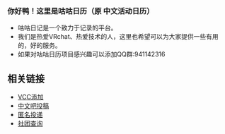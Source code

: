 ### 你好鸭！这里是咕咕日历（原 中文活动日历）
- 咕咕日记是一个致力于记录的平台。
- 我们是热爱VRchat、热爱技术的人，这里也希望可以为大家提供一些有用的，好的服务。
- 如果对咕咕日历项目感兴趣可以添加QQ群:941142316

## 相关链接
- [VCC添加](https://mmyo456.github.io/events-calendar/)
- [中文吧投稿](https://rlvrc.cn/admin/v1/rlvrc_pages_chinese_bar_picture_add.php)
- [匿名投递](https://rlvrc.cn/api/submit.html)
- [社团查询](https://rlvrc.cn/shetuan)
